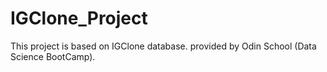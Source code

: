 # IGClone_Project
This project is based on IGClone database. provided by Odin School (Data Science BootCamp).
